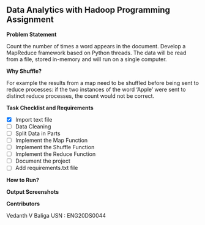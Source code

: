 ## Data Analytics with Hadoop Programming Assignment

**Problem Statement**

Count the number of times a word appears in the document. Develop a MapReduce framework based on Python threads. The data will be read from a file, stored in-memory and will run on a single computer.

**Why Shuffle?**

For example the results from a map need to be shuffled before being sent to reduce processes: if the two instances of the word ‘Apple’ were sent to distinct reduce processes, the count would not be correct.

**Task Checklist and Requirements**

- [x] Import text file
- [ ] Data Cleaning
- [ ] Split Data in Parts   
- [ ] Implement the Map Function
- [ ] Implement the Shuffle Function
- [ ] Implement the Reduce Function
- [ ] Document the project
- [ ] Add requirements.txt file

**How to Run?**

**Output Screenshots**

**Contributors**

Vedanth V Baliga
USN : ENG20DS0044